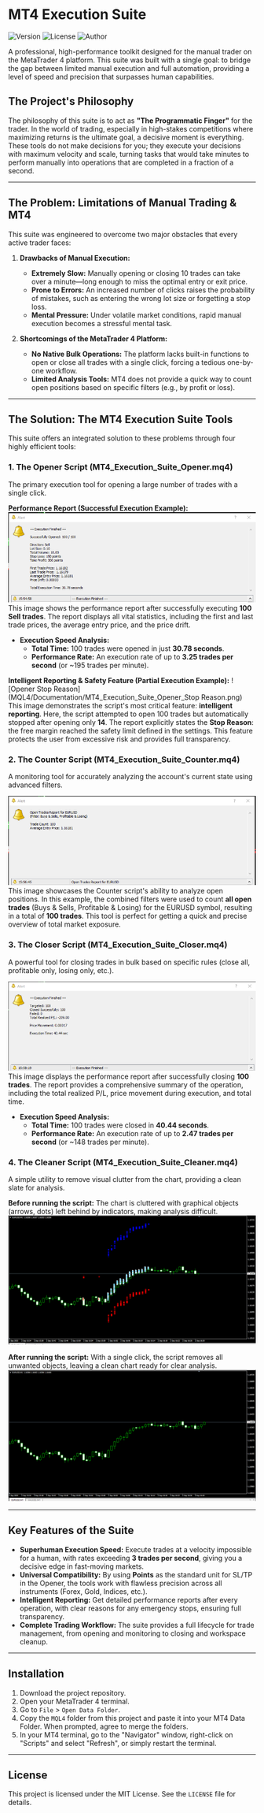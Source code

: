 # MT4 Execution Suite
![Version](https://img.shields.io/badge/Version-1.0.0-blue.svg)
![License](https://img.shields.io/badge/License-MIT-green.svg)
![Author](https://img.shields.io/badge/Author-Eng.%20Alhassan%20Ali%20Mubarak%20Bahbah-purple.svg)

A professional, high-performance toolkit designed for the manual trader on the MetaTrader 4 platform. This suite was built with a single goal: to bridge the gap between limited manual execution and full automation, providing a level of speed and precision that surpasses human capabilities.

## The Project's Philosophy

The philosophy of this suite is to act as **"The Programmatic Finger"** for the trader. In the world of trading, especially in high-stakes competitions where maximizing returns is the ultimate goal, a decisive moment is everything. These tools do not make decisions for you; they execute your decisions with maximum velocity and scale, turning tasks that would take minutes to perform manually into operations that are completed in a fraction of a second.

---
## The Problem: Limitations of Manual Trading & MT4

This suite was engineered to overcome two major obstacles that every active trader faces:

1.  **Drawbacks of Manual Execution:**
    * **Extremely Slow:** Manually opening or closing 10 trades can take over a minute—long enough to miss the optimal entry or exit price.
    * **Prone to Errors:** An increased number of clicks raises the probability of mistakes, such as entering the wrong lot size or forgetting a stop loss.
    * **Mental Pressure:** Under volatile market conditions, rapid manual execution becomes a stressful mental task.

2.  **Shortcomings of the MetaTrader 4 Platform:**
    * **No Native Bulk Operations:** The platform lacks built-in functions to open or close all trades with a single click, forcing a tedious one-by-one workflow.
    * **Limited Analysis Tools:** MT4 does not provide a quick way to count open positions based on specific filters (e.g., by profit or loss).

---
## The Solution: The MT4 Execution Suite Tools

This suite offers an integrated solution to these problems through four highly efficient tools:

### 1. The Opener Script (MT4_Execution_Suite_Opener.mq4)
The primary execution tool for opening a large number of trades with a single click.

**Performance Report (Successful Execution Example):**
![Opener Performance](MQL4/Documentation/MT4_Execution_Suite_Opener.png)
This image shows the performance report after successfully executing **100 Sell trades**. The report displays all vital statistics, including the first and last trade prices, the average entry price, and the price drift.

* **Execution Speed Analysis:**
    * **Total Time:** 100 trades were opened in just **30.78 seconds**.
    * **Performance Rate:** An execution rate of up to **3.25 trades per second** (or ~195 trades per minute).

**Intelligent Reporting & Safety Feature (Partial Execution Example):**
![Opener Stop Reason](MQL4/Documentation/MT4_Execution_Suite_Opener_Stop Reason.png)
This image demonstrates the script's most critical feature: **intelligent reporting**. Here, the script attempted to open 100 trades but automatically stopped after opening only **14**. The report explicitly states the **Stop Reason**: the free margin reached the safety limit defined in the settings. This feature protects the user from excessive risk and provides full transparency.


### 2. The Counter Script (MT4_Execution_Suite_Counter.mq4)
A monitoring tool for accurately analyzing the account's current state using advanced filters.

![Counter Performance](MQL4/Documentation/MT4_Execution_Suite_Counter.png)
This image showcases the Counter script's ability to analyze open positions. In this example, the combined filters were used to count **all open trades** (Buys & Sells, Profitable & Losing) for the EURUSD symbol, resulting in a total of **100 trades**. This tool is perfect for getting a quick and precise overview of total market exposure.

### 3. The Closer Script (MT4_Execution_Suite_Closer.mq4)
A powerful tool for closing trades in bulk based on specific rules (close all, profitable only, losing only, etc.).

![Closer Performance](MQL4/Documentation/MT4_Execution_Suite_Closer.png)
This image displays the performance report after successfully closing **100 trades**. The report provides a comprehensive summary of the operation, including the total realized P/L, price movement during execution, and total time.

* **Execution Speed Analysis:**
    * **Total Time:** 100 trades were closed in **40.44 seconds**.
    * **Performance Rate:** An execution rate of up to **2.47 trades per second** (or ~148 trades per minute).

### 4. The Cleaner Script (MT4_Execution_Suite_Cleaner.mq4)
A simple utility to remove visual clutter from the chart, providing a clean slate for analysis.

**Before running the script:** The chart is cluttered with graphical objects (arrows, dots) left behind by indicators, making analysis difficult.
![Chart Before Cleaner](MQL4/Documentation/Before_MT4_Execution_Suite_Cleaner.png)

**After running the script:** With a single click, the script removes all unwanted objects, leaving a clean chart ready for clear analysis.
![Chart After Cleaner](MQL4/Documentation/After_MT4_Execution_Suite_Cleaner.png)

---
## Key Features of the Suite

* **Superhuman Execution Speed:** Execute trades at a velocity impossible for a human, with rates exceeding **3 trades per second**, giving you a decisive edge in fast-moving markets.
* **Universal Compatibility:** By using **Points** as the standard unit for SL/TP in the Opener, the tools work with flawless precision across all instruments (Forex, Gold, Indices, etc.).
* **Intelligent Reporting:** Get detailed performance reports after every operation, with clear reasons for any emergency stops, ensuring full transparency.
* **Complete Trading Workflow:** The suite provides a full lifecycle for trade management, from opening and monitoring to closing and workspace cleanup.

---
## Installation
1.  Download the project repository.
2.  Open your MetaTrader 4 terminal.
3.  Go to `File` > `Open Data Folder`.
4.  Copy the `MQL4` folder from this project and paste it into your MT4 Data Folder. When prompted, agree to merge the folders.
5.  In your MT4 terminal, go to the "Navigator" window, right-click on "Scripts" and select "Refresh", or simply restart the terminal.

---
## License
This project is licensed under the MIT License. See the `LICENSE` file for details.
